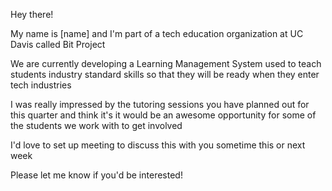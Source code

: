 Hey there!



My name is [name] and I'm part of a tech education organization at UC Davis called Bit Project



We are currently developing a Learning Management System used to teach students industry standard skills so that they will be ready when they enter tech industries



I was really impressed by the tutoring sessions you have planned out for this quarter and think it's it would be an awesome opportunity for some of the students we work with to get involved



I'd love to set up meeting to discuss this with you sometime this or next week



Please let me know if you'd be interested!

